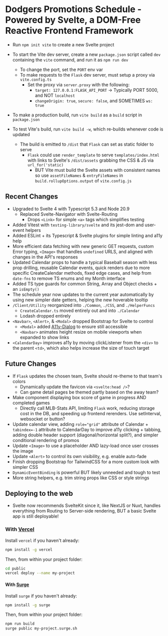# Dodgers Promotions Schedule - Powered by Svelte, a DOM-Free Reactive Frontend Framework

- Run `npm init vite` to create a new Svelte project

- To start the Vite dev server, create a new `package.json` script called `dev` containing
the `vite` command, and run it as `npm run dev`
  - To change the port, set the `PORT` env var
  - To make requests to the `Flask` dev server, must setup a proxy via `vite.config.ts`
    - Set the proxy via `server.proxy` with the following:
      - `target: 127.0.0.1:FLASK_API_PORT` -> Typically PORT 5000, and NOT `localhost`
      - `changeOrigin: true`, `secure: false`, and SOMETIMES `ws: true`
- To make a production build, run `vite build` as a `build` script in `package.json`
- To test Vite's build, run `vite build -w`, which re-builds whenever code is updated
  - The build is emitted to `/dist` that `Flask` can set as static folder to serve
    - `Flask` could use `render_template` to serve `templates/index.html` with links
    to Svelte's `/dist/assets` grabbing the CSS & JS via `url_for('static)`
      - BUT Vite must build the Svelte assets with consistent names so use `assetFileNames`
      & `entryFileNames` in `build.rollupOptions.output` of `vite.config.js`

## Recent Changes

- Upgraded to Svelte 4 with Typescript 5.3 and Node 20.9
  - Replaced Svelte-Navigator with Svelte-Routing
    - Drops `<Link>` for simple `<a>` tags which simplifies testing
- Added Vitest with `testing-library/svelte` and its jest-dom and user-event helpers
- Added ESLint + its Typescript & Svelte plugins for simple linting and a11y help
- More efficient data fetching with new generic GET requests, custom Error typing,
`<Image>` that handles `undefined` URLS, and aligned with changes in the API's responses
- Updated Calendar props to handle a typical Baseball season with less prop drilling,
reusable Calendar events, quick renders due to more specific CreateCalendar methods,
fixed edge cases, and help from `date-fns` to remove TS enums and my Month interface
- Added TS type guards for common String, Array and Object checks + an `isEmpty()`
- The schedule year now updates to the current year automatically by using new simpler
date getters, helping the new hoverable tooltip
- `/Client/Utility` reorganized into `./Common`, `./CSS`, and `./HelperFuncs`
  - `CreateCalendar.ts` moved entirely out and into `./Calendar`
  - Lodash dropped entirely
- `<Navbar>`, `<Alert>`, & `<Modal>` dropped Bootstrap for Svelte to control
  - `<Modal>` added [A11y-Dialog](https://github.com/KittyGiraudel/a11y-dialog) to
  ensure still accessible
  - `<Navbar>` animates height resize on mobile viewports when expanded to show links
- `<CalendarDay>` improves a11y by moving clickListener from the `<div>` to the parent
`<td>`, which also helps increase the size of touch target

## Future Changes

- If `Flask` updates the chosen team, Svelte should re-theme to that team's colors
  - Dynamically update the favicon via `<svelte:head />`?
  - Can game detail pages be themed partly based on the away team?
- Make component displaying box score of game in progress AND completed games
  - Directly call MLB-Stats API, limiting `Flask` work, reducing storage cost in
  the DB, and speeding up frontend rerenders. Use setInterval, websocket or button?
- Update calendar view, adding `role="grid"` attribute of Calendar + `tabindex=-1`
attribute to CalendarDay to improve a11y clicking + tabbing, adding double header
support (diagonal/horizontal split?), and simpler conditional rendering of promos
- Update `<Image>` to use a placeholder AND lazy-load once user crosses the image
- Update `<Alert>` to control its own visibility, e.g. enable auto-fade
- Finish dropping Bootstrap for TailwindCSS for a more custom look with simpler CSS
- `DynamicEventBinding` is powerful BUT likely unneeded and tough to test
- More string helpers, e.g. trim string props like CSS or style strings

## Deploying to the web

- Svelte now recommends SvelteKit since it, like NextJS or Nuxt, handles everything
from Routing to Server-side rendering, BUT a basic Svelte app is still deployable!

### With [Vercel](https://vercel.com)

Install `vercel` if you haven't already:

```bash
npm install -g vercel
```

Then, from within your project folder:

```bash
cd public
vercel deploy --name my-project
```

#### With [Surge](https://surge.sh/)

Install `surge` if you haven't already:

```bash
npm install -g surge
```

Then, from within your project folder:

```bash
npm run build
surge public my-project.surge.sh
```
